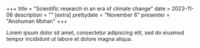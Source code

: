+++
title = "Scientific research in an era of climate change"
date = 2023-11-06
description = ""
[extra]
prettydate = "November 6"
presenter = "Anshuman Mohan"
+++

Lorem ipsum dolor sit amet, consectetur adipiscing elit, sed do eiusmod tempor incididunt ut labore et dolore magna aliqua.
